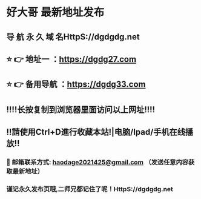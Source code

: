 # 好大哥 最新地址发布 
## 导 航 永 久 域 名HttpS://dgdgdg.net
## ⭐️ 👉 地址一 ：https://dgdg27.com
## ⭐️ 👉 备用导航 ：https://dgdg33.com
## ‼️‼️长按复制到浏览器里面访问以上网址‼️‼️
## ‼️請使用Ctrl+D進行收藏本站!|电脑/Ipad/手机在线播放‼️
### 📧 邮箱联系方式: haodage2021425@gmail.com （发送任意内容获取最新地址）
### 谨记永久发布页哦,二师兄都记住了呢！HttpS://dgdgdg.net
